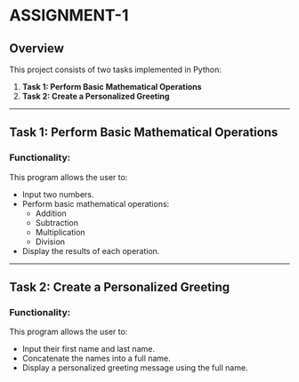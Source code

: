 # ASSIGNMENT-1

## Overview
This project consists of two tasks implemented in Python:

1. **Task 1: Perform Basic Mathematical Operations**
2. **Task 2: Create a Personalized Greeting**

---

## Task 1: Perform Basic Mathematical Operations
### Functionality:
This program allows the user to:
- Input two numbers.
- Perform basic mathematical operations:
  - Addition
  - Subtraction
  - Multiplication
  - Division
- Display the results of each operation.

---

## Task 2: Create a Personalized Greeting
### Functionality:
This program allows the user to:
- Input their first name and last name.
- Concatenate the names into a full name.
- Display a personalized greeting message using the full name.
